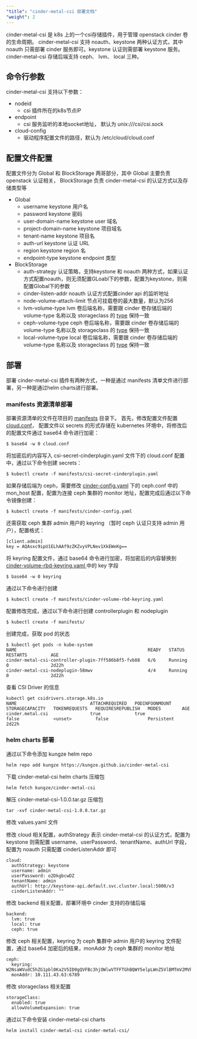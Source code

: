 ```yaml
---
"title": "cinder-metal-csi 部署文档"
"weight": 2
---
```


cinder-metal-csi 是 k8s 上的一个csi存储插件，用于管理 openstack cinder 卷的生命周期。 
cinder-metal-csi 支持 noauth、keystone 两种认证方式，其中 noauth 只需部署 cinder 服务即可。keystone 认证则需部署 keystone 服务。 
cinder-metal-csi 存储后端支持 ceph、 lvm、 local 三种。

## 命令行参数

cinder-metal-csi 支持以下参数：

- nodeid 
  - csi 插件所在的k8s节点IP
- endpoint
  - csi 服务监听的本地socket地址， 默认为 unix:///csi/csi.sock
- cloud-config
  - 驱动程序配置文件的路径，默认为 /etc/cloud/cloud.conf

## 配置文件配置

配置文件分为 Global 和 BlockStorage 两哥部分，其中 Global 主要负责 openstack 认证相关， BlockStorage 负责 cinder-metal-csi 的认证方式以及存储类型等

- Global
  - username keystone 用户名
  - password keystone 密码
  - user-domain-name keystone user 域名
  - project-domain-name keystone 项目域名
  - tenant-name keystone 项目名
  - auth-url keystone 认证 URL
  - region keystone region 名
  - endpoint-type keystone endpoint 类型
- BlockStorage
  - auth-strategy 认证策略，支持keystone 和 noauth 两种方式，如果认证方式配置noauth，则无须配置GLoabl下的参数，配置为keystone，则需配置Global下的参数
  - cinder-listen-addr noauth 认证方式配置cinder api 的监听地址
  - node-volume-attach-limit 节点可挂载卷的最大数量，默认为256
  - lvm-volume-type lvm 卷后端名称，需要跟 cinder 卷存储后端的 volume-type 名称以及 storageclass 的 [type](https://github.com/kungze/cinder-metal-csi/blob/main/example/nginx-lvm.yaml#L10) 保持一致
  - ceph-volume-type ceph 卷后端名称，需要跟 cinder 卷存储后端的 volume-type 名称以及 storageclass 的 [type](https://github.com/kungze/cinder-metal-csi/blob/main/example/nginx-rbd.yaml#L10) 保持一致
  - local-volume-type local 卷后端名称，需要跟 cinder 卷存储后端的 volume-type 名称以及 storageclass 的 [type](https://github.com/kungze/cinder-metal-csi/blob/main/example/nginx-local.yaml#L10) 保持一致

## 部署

部署 cinder-metal-csi 插件有两种方式，一种是通过 manifests 清单文件进行部署，另一种是通过helm charts进行部署。

### manifests 资源清单部署

部署资源清单的文件在项目的 [manifests](https://github.com/kungze/cinder-metal-csi/tree/main/manifests) 目录下。
首先，修改配置文件配置 [cloud.conf](https://github.com/kungze/cinder-metal-csi/blob/main/example/cloud.conf)，
配置文件以 secrets 的形式存储在 kubernetes 环境中，将修改后的配置文件通过 base64 命令进行加密：

```
$ base64 -w 0 cloud.conf
```

将加密后的内容写入 csi-secret-cinderplugin.yaml 文件下的 cloud.conf 配置中，通过以下命令创建 secrets：

```
$ kubectl create -f manifests/csi-secret-cinderplugin.yaml
```

如果存储后端为 ceph，需要修改 [cinder-config.yaml](https://github.com/kungze/cinder-metal-csi/blob/main/manifests/cinder-config.yaml) 下的 ceph.conf 中的 mon_host 配置，配置为连接 ceph 集群的 monitor 地址，配置完成后通过以下命令镜像创建：

```
$ kubectl create -f manifests/cinder-config.yaml
```

还需获取 ceph 集群 admin 用户的 keyring （暂时 ceph 认证只支持 admin 用户），配置格式：
```
[client.admin]
key = AQAsxc9ipU1ELhAAf9zZKZvyVPLNev1XkEWeKg==
```

将 keyring 配置文件，通过 base64 命令进行加密，将加密后的内容替换到[cinder-volume-rbd-keyring.yaml
](https://github.com/kungze/cinder-metal-csi/blob/main/manifests/cinder-volume-rbd-keyring.yaml) 中的 key 字段

```
$ base64 -w 0 keyring
```

通过以下命令进行创建

```
$ kubectl create -f manifests/cinder-volume-rbd-keyring.yaml
```

配置修改完成，通过以下命令进行创建 controllerplugin 和 nodeplugin

```
$ kubectl create -f manifests/
```

创建完成，获取 pod 的状态

```
$ kubectl get pods -n kube-system
NAME                                                  READY   STATUS    RESTARTS         AGE
cinder-metal-csi-controller-plugin-7ff586b8f5-fvb88   6/6     Running   0                2d22h
cinder-metal-csi-nodeplugin-58mwv                     4/4     Running   0                2d22h
```

查看 CSI Driver 的信息

```
kubectl get csidrivers.storage.k8s.io
NAME                            ATTACHREQUIRED   PODINFOONMOUNT   STORAGECAPACITY   TOKENREQUESTS   REQUIRESREPUBLISH   MODES        AGE
cinder.metal.csi                true             true             false             <unset>         false               Persistent   2d22h
```

### helm charts 部署

通过以下命令添加 kungze helm repo

```
helm repo add kungze https://kungze.github.io/cinder-metal-csi
```

下载 cinder-metal-csi helm charts 压缩包

```
helm fetch kungze/cinder-metal-csi
```

解压 cinder-metal-csi-1.0.0.tar.gz 压缩包

```
tar -xvf cinder-metal-csi-1.0.0.tar.gz
```

修改 values.yaml 文件

修改 cloud 相关配置，authStrategy 表示 cinder-metal-csi 的认证方式，配置为 keystone 则需配置 username、userPassword、tenantName、authUrl 字段，配置为 noauth 只需配置 cinderListenAddr 即可

```
cloud:
  authStrategy: keystone
  username: admin
  userPassword: o2DkgbcwDZ
  tenantName: admin
  authUrl: http://keystone-api.default.svc.cluster.local:5000/v3
  cinderListenAddr: ""
```

修改 backend 相关配置，部署环境中 cinder 支持的存储后端

```
backend:
  lvm: true
  local: true
  ceph: true
```

修改 ceph 相关配置，keyring 为 ceph 集群中 admin 用户的 keyring 文件配置，通过 base64 加密后的结果，monAddr 为 ceph 集群的 monitor 地址

```
ceph:
  keyring: W2NsaWVudC5hZG1pbl0Ka2V5ID0gQVFBc3hjOWlwVTFFTGhBQWY5elpLWnZ5VlBMTmV2MVhrRVdlS2c9PQo=
  monAddr: 10.111.43.63:6789
```

修改 storageclass 相关配置

```
storageClass:
  enabled: true
  allowVolumeExpansion: true
```

通过以下命令安装 cinder-metal-csi charts

```
helm install cinder-metal-csi cinder-metal-csi/
```
